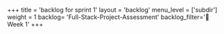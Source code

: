 +++
title = 'backlog for sprint 1'
layout = 'backlog'
menu_level = ['subdir']
weight = 1
backlog= 'Full-Stack-Project-Assessment'
backlog_filter='📅 Week 1'
+++
